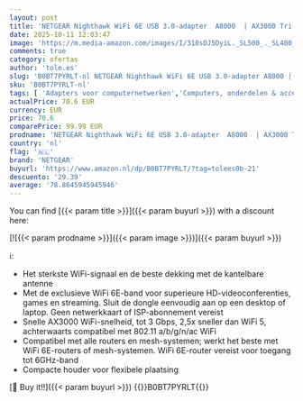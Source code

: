 ```yaml
---
layout: post
title: 'NETGEAR Nighthawk WiFi 6E USB 3.0-adapter  A8000  | AX3000 Tri-band draadloze Gigabit-snelheid  tot 3 Gbps  | Nieuwe 6 GHz-band | Voor Windows-pc'
date: 2025-10-11 12:03:47
image: 'https://m.media-amazon.com/images/I/310sDJ5DyiL._SL500_._SL400_.jpg'
comments: true
category: ofertas
author: 'tole.es'
slug: 'B0BT7PYRLT-nl NETGEAR Nighthawk WiFi 6E USB 3.0-adapter A8000 | AX3000...'
sku: 'B0BT7PYRLT-nl'
tags: [ 'Adapters voor computernetwerken','Computers, onderdelen & accessoires','Elektronica','Netwerkapparaten','USB-netwerkadapters','netgear','🇳🇱', ]
actualPrice: 70.6 EUR
currency: EUR
price: 70.6
comparePrice: 99.99 EUR
prodname: 'NETGEAR Nighthawk WiFi 6E USB 3.0-adapter  A8000  | AX3000 Tri-band draadloze Gigabit-snelheid  tot 3 Gbps  | Nieuwe 6 GHz-band | Voor Windows-pc'
country: 'nl'
flag: '🇳🇱'
brand: 'NETGEAR'
buyurl: 'https://www.amazon.nl/dp/B0BT7PYRLT/?tag=tolees0b-21'
descuento: '29.39'
average: '78.8645945945946'
---
```


You can find [{{< param title >}}]({{< param buyurl >}}) with a discount here:

[![{{< param prodname >}}]({{< param image >}})]({{< param buyurl >}})

ℹ️:

- Het sterkste WiFi-signaal en de beste dekking met de kantelbare antenne
- Met de exclusieve WiFi 6E-band voor superieure HD-videoconferenties, games en streaming. Sluit de dongle eenvoudig aan op een desktop of laptop. Geen netwerkkaart of ISP-abonnement vereist
- Snelle AX3000 WiFi-snelheid, tot 3 Gbps, 2,5x sneller dan WiFi 5, achterwaarts compatibel met 802.11 a/b/g/n/ac WiFi
- Compatibel met alle routers en mesh-systemen; werkt het beste met WiFi 6E-routers of mesh-systemen. WiFi 6E-router vereist voor toegang tot 6GHz-band
- Compacte houder voor flexibele plaatsing

[🛒 Buy it!!]({{< param buyurl >}})
{{<world>}}B0BT7PYRLT{{</world>}}
